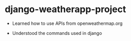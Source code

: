 # django-weatherapp-project

+ Learned how to use APIs from openweathermap.org

+ Understood the commands used in django
